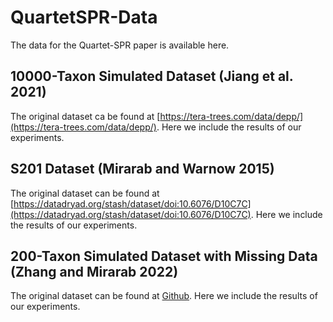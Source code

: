 # QuartetSPR-Data
The data for the Quartet-SPR paper is available here.

## 10000-Taxon Simulated Dataset (Jiang et al. 2021)
The original dataset ca be found at [https://tera-trees.com/data/depp/](https://tera-trees.com/data/depp/). Here we include the results of our experiments.

## S201 Dataset (Mirarab and Warnow 2015)
The original dataset can be found at [https://datadryad.org/stash/dataset/doi:10.6076/D10C7C](https://datadryad.org/stash/dataset/doi:10.6076/D10C7C). Here we include the results of our experiments.

## 200-Taxon Simulated Dataset with Missing Data (Zhang and Mirarab 2022)
The original dataset can be found at [Github](https://github.com/chaoszhang/Weighted-ASTRAL_data). Here we include the results of our experiments.
